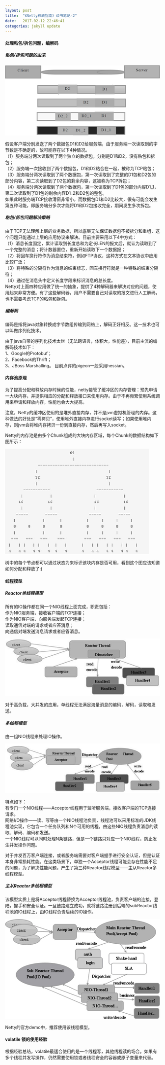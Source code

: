 ```yaml
---
layout: post
title:  "《Netty权威指南》读书笔记-2"
date:   2017-02-12 22:46:41
categories: jekyll update
---
```

#### 处理粘包/拆包问题，编解码 ####
##### 粘包/拆包问题的由来 #####
![tcp_package](/assets/images/TCP_Package.jpeg)

假设客户端分别发送了两个数据包D1和D2给服务端，由于服务端一次读取到的字节数是不确定的，故可能存在以下4种情况。  
（1）服务端分两次读取到了两个独立的数据包，分别是D1和D2，没有粘包和拆包；  
（2）服务端一次接收到了两个数据包，D1和D2粘合在一起，被称为TCP粘包；  
（3）服务端分两次读取到了两个数据包，第一次读取到了完整的D1包和D2包的部分内容，第二次读取到了D2包的剩余内容，这被称为TCP拆包；  
（4）服务端分两次读取到了两个数据包，第一次读取到了D1包的部分内容D1_1，第二次读取到了D1包的剩余内容D1_2和D2包的整包。  
如果此时服务端TCP接收滑窗非常小，而数据包D1和D2比较大，很有可能会发生第五种可能，即服务端分多次才能将D1和D2包接收完全，期间发生多次拆包。  

##### 粘包/拆包问题解决策略 #####
由于TCP无法理解上层的业务数据，所以底层无法保证数据包不被拆分和重组，这个问题只能通过上层的应用协议来解决。目前主要采用以下4中方式：  
（1）消息长度固定，累计读取到长度总和为定长LEN的报文后，就认为读取到了一个完整的消息；将计数器置位，重新开始读取下一个数据报；  
（2）将回车换行符作为消息结束符，例如FTP协议，这种方式在文本协议中应用比较广泛；  
（3）将特殊的分隔符作为消息的结束标志，回车换行符就是一种特殊的结束分隔符；  
（4）通过在消息头中定义长度字段来标识消息的总长度。  
Netty对上面四种应用做了统一的抽象，提供了4种解码器来解决对应的问题，使用起来非常方便。有了这些解码器，用户不需要自己对读取的报文进行人工解码，也不需要考虑TCP的粘包和拆包。  

##### 编解码 #####
编码是指将java对象转换成字节数组传输到网络上，解码正好相反。这一技术也可以叫做序列化技术。

由于java自带的序列化技术太烂（无法跨语言，体积大，性能差），目前主流的编解码技术如下：  
1、Google的Protobuf；  
2、Facebook的Thrift；  
3、JBoss Marshalling。
目前点评的pigeon一般采用hessian。

#### 内存池原理 ####
为了提高分配和释放内存时候的性能，netty接管了缓冲区的内存管理：预先申请一大块内存，并提供相应的分配和释放接口来使用内存。由于不再频繁使用系统调用来申请和释放内存，性能也会大大提高。

注意，Netty的缓冲区使用的是堆外直接内存，并不是jvm虚拟机管理的内存。这种做法的好处是“零拷贝”，使用堆外直接内存进行socket读写；如果使用堆内存，则jvm会将堆内存拷贝一份到直接内存，然后再写入socket。

Netty的内存池是由多个Chunk组成的大块内存区域，每个Chunk的数据结构如下图所示：

![chunk](/assets/images/chunk.jpeg)

树中的每个节点都可以通过状态为来标识该块内存是否可用，看到这个图应该知道如何分配和释放了:)

#### 线程模型 ####
##### Reactor单线程模型 #####
所有的IO操作都在同一个NIO线程上面完成，职责包括：  
作为NIO服务端，接收客户端的TCP连接；  
作为NIO客户端，向服务端发起TCP连接；  
读取通信对端的请求或者应答消息；  
向通信对端发送消息请求或者应答消息。

![reactor_single](/assets/images/reactor_single.jpeg)

对于高负载，大并发的应用，单线程无法满足海量消息的编码，解码，读取和发送。

##### 多线程模型 #####
由一组NIO线程来处理IO操作。

![reactor_multi](/assets/images/reactor_multi.jpeg)

特点如下：  
有专门一个NIO线程——Acceptor线程用于监听服务端，接收客户端的TCP连接请求。  
网络I/O操作——读、写等由一个NIO线程池负责，线程池可以采用标准的JDK线程池实现，它包含一个任务队列和N个可用的线程，由这些NIO线程负责消息的读取、解码、编码和发送。  
一个NIO线程可以同时处理N条链路，但是一个链路只对应一个NIO线程，防止发生并发操作问题。

对于并发百万客户端连接，或者服务端需要对客户端握手进行安全认证，但是认证本身非常损耗性能。在这类场景下，单独一个Acceptor线程可能会存在性能不足的问题，为了解决性能问题，产生了第三种Reactor线程模型——主从Reactor多线程模型。

##### 主从Reactor多线程模型 #####
该模型实质上是将Acceptor线程替换为Acceptor线程池，负责客户端的连接，登陆，握手和安全认证。一旦链路建立成功，就将链路注册到后端的subReactor线程池的IO线程上，由IO线程负责后续的IO操作。

![reactor_master_slave](/assets/images/reactor_master_slave.jpeg)

Netty的官方demo中，推荐使用该线程模型。

#### volatile 锁的使用经验 ####
根据经验总结，volatile最适合使用的是一个线程写，其他线程读的场合。如果有多个线程并发写操作，仍然需要使用锁或者线程安全的容器或原子变量来代替。
